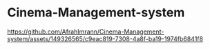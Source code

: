 # Cinema-Management-system

https://github.com/AfrahImrann/Cinema-Management-system/assets/149326565/c9eac819-7308-4a8f-ba19-1974fb6841f8
